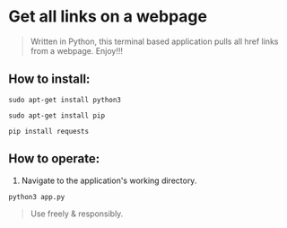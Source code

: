 # Get all links on a webpage

> Written in Python, this terminal based application pulls all href links from a webpage. Enjoy!!!

## How to install:
```
sudo apt-get install python3
```

```
sudo apt-get install pip
```

```
pip install requests
```

## How to operate:
1. Navigate to the application's working directory.
```
python3 app.py
```

> Use freely & responsibly.
